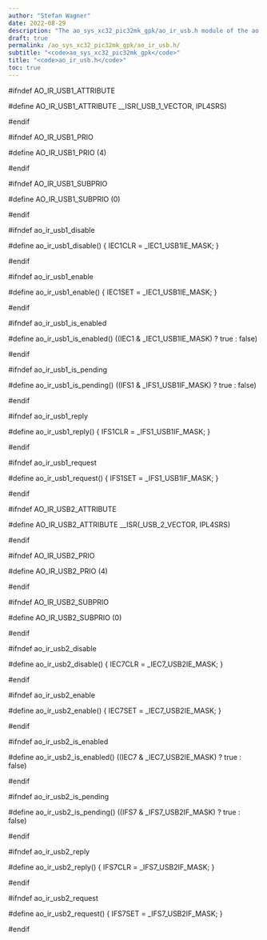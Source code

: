 ```yaml
---
author: "Stefan Wagner"
date: 2022-08-29
description: "The ao_sys_xc32_pic32mk_gpk/ao_ir_usb.h module of the ao real-time operating system."
draft: true
permalink: /ao_sys_xc32_pic32mk_gpk/ao_ir_usb.h/ 
subtitle: "<code>ao_sys_xc32_pic32mk_gpk</code>"
title: "<code>ao_ir_usb.h</code>"
toc: true
---
```


#ifndef AO_IR_USB1_ATTRIBUTE

#define AO_IR_USB1_ATTRIBUTE        __ISR(_USB_1_VECTOR, IPL4SRS)

#endif

#ifndef AO_IR_USB1_PRIO

#define AO_IR_USB1_PRIO             (4)

#endif

#ifndef AO_IR_USB1_SUBPRIO

#define AO_IR_USB1_SUBPRIO          (0)

#endif

#ifndef ao_ir_usb1_disable

#define ao_ir_usb1_disable()        { IEC1CLR = _IEC1_USB1IE_MASK; }

#endif

#ifndef ao_ir_usb1_enable

#define ao_ir_usb1_enable()         { IEC1SET = _IEC1_USB1IE_MASK; }

#endif

#ifndef ao_ir_usb1_is_enabled

#define ao_ir_usb1_is_enabled()     ((IEC1 & _IEC1_USB1IE_MASK) ? true : false)

#endif

#ifndef ao_ir_usb1_is_pending

#define ao_ir_usb1_is_pending()     ((IFS1 & _IFS1_USB1IF_MASK) ? true : false)

#endif

#ifndef ao_ir_usb1_reply

#define ao_ir_usb1_reply()          { IFS1CLR = _IFS1_USB1IF_MASK; }

#endif

#ifndef ao_ir_usb1_request

#define ao_ir_usb1_request()        { IFS1SET = _IFS1_USB1IF_MASK; }

#endif

#ifndef AO_IR_USB2_ATTRIBUTE

#define AO_IR_USB2_ATTRIBUTE        __ISR(_USB_2_VECTOR, IPL4SRS)

#endif

#ifndef AO_IR_USB2_PRIO

#define AO_IR_USB2_PRIO             (4)

#endif

#ifndef AO_IR_USB2_SUBPRIO

#define AO_IR_USB2_SUBPRIO          (0)

#endif

#ifndef ao_ir_usb2_disable

#define ao_ir_usb2_disable()        { IEC7CLR = _IEC7_USB2IE_MASK; }

#endif

#ifndef ao_ir_usb2_enable

#define ao_ir_usb2_enable()         { IEC7SET = _IEC7_USB2IE_MASK; }

#endif

#ifndef ao_ir_usb2_is_enabled

#define ao_ir_usb2_is_enabled()     ((IEC7 & _IEC7_USB2IE_MASK) ? true : false)

#endif

#ifndef ao_ir_usb2_is_pending

#define ao_ir_usb2_is_pending()     ((IFS7 & _IFS7_USB2IF_MASK) ? true : false)

#endif

#ifndef ao_ir_usb2_reply

#define ao_ir_usb2_reply()          { IFS7CLR = _IFS7_USB2IF_MASK; }

#endif

#ifndef ao_ir_usb2_request

#define ao_ir_usb2_request()        { IFS7SET = _IFS7_USB2IF_MASK; }

#endif

